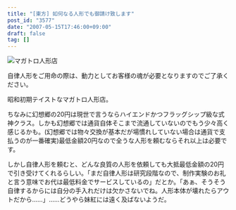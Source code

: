 ```yaml
---
title: "[東方] 如何なる人形でも御請け致します"
post_id: "3577"
date: "2007-05-15T17:46:00+09:00"
draft: false
tag: []
---
```



![マガトロ人形店](https://danmaq.com/image/illustrations/pbbs/2005-2007/tohov_003653_s.png)

自律人形をご用命の際は、動力としてお客様の魂が必要となりますのでご了承ください。

昭和初期テイストなマガトロ人形店。

ちなみに幻想郷の20円は現世で言うならハイエンドかつフラッグシップ級な式神クラス。しかも幻想郷では通貨自体そこまで流通していないのでもう少々高く感じるかも。(幻想郷では物々交換が基本だが場慣れしていない場合は通貨で支払うのが一番確実)最低金額20円なので全うな人形を頼むならそれ以上は必要です。

しかし自律人形を頼むと、どんな良質の人形を依頼しても大抵最低金額の20円で引き受けてくれるらしい。「まだ自律人形は研究段階なので、制作実験のお礼と言う意味でお代は最低料金でサービスしているの」だとか。「あぁ、そうそう自律するからには自分の手入れだけは欠かさないでね。人形本体が壊れたらアウトだから……」……どうやら妹紅には遠く及ばないようだ。

